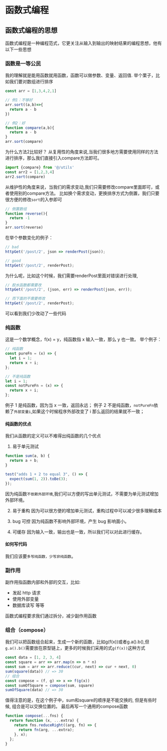 # 函数式编程

## 函数式编程的思想

函数式编程是一种编程范式，它更关注从输入到输出的映射结果的编程思想，他有以下一些思想

### 函数是一等公民

我的理解就是能用函数就用函数，函数可以做参数、变量、返回值.
举个栗子，比如我们要对数组进行排序

```js
const arr = [1,3,4,2,1]

// 例1：不够好
arr.sort((a,b)=>{
  return a - b
})

// 例2：好
function compare(a,b){
  return a - b
}
arr.sort(compare)
```
为什么方法2比较好？
从复用性的角度来说,当我们很多地方需要使用同样的方法进行排序，那么我们直接引入compare方法即可。
```js
import {compare} from '@/utils'
const arr2 = [1,2,3,4]
arr2.sort(compare)
```
从维护性的角度来说，当我们的需求变动,我们只需要修改compare里面即可，或者使用别的compare方法。
比如换个需求变动，更换排序方式为倒置，我们只要很方便的修改`sort`的入参即可
```js
// 倒置数组
function reverse(){
  return -1
}
arr.sort(reverse)
```
在举个参数变化的例子：
```js
// bad
httpGet('/post/2', json => renderPost(json));

// good
httpGet('/post/2', renderPost); 
```
为什么呢，比如这个时候，我们需要renderPost里面对错误进行处理,
```js
// 胶水函数都需要改
httpGet('/post/2', (json, err) => renderPost(json, err));

// 而下面的不需要修改
httpGet('/post/2', renderPost); 
```
可以看到我们少改动了一些代码


### 纯函数

这是一个数学概念，f(x) = y，纯函数指 x 输入一致，那么 y 也一致。
举个例子：

```js
// 纯函数
const pureFn = (x) => {
  let i = 1;
  return x + i;
};

// 不是纯函数
let i = 1;
const notPureFn = (x) => {
  return x + i;
};
```

例子 1 是纯函数，因为当 x 一致，返回永远；
例子 2 不是纯函数，`notPureFn`依赖了`外部变量i`,如果这个时候程序外部改变了 i 那么返回的结果就不一致；

#### 纯函数的优点

我们从函数的定义可以不难得出纯函数的几个优点

1. 易于单元测试

```js
function sum(a, b) {
  return a + b;
}

test("adds 1 + 2 to equal 3", () => {
  expect(sum(1, 2)).toBe(3);
});
```

因为纯函数`不依赖外部环境`,我们可以方便的写出单元测试，不需要为单元测试增加外部环境。

2. 易于重构
   因为可以很方便的增加单元测试，重构过程中可以减少很多理解成本

3. bug 可控
   因为纯函数不影响外部环境，产生 bug 影响面小。

4. 可缓存
   因为输入一致，输出也是一致，所以我们可以对此进行缓存。

#### 如何写代码

我们应该要`多写纯函数，少写非纯函数`。

### 副作用

副作用指函数内部和外部的交互，比如:

- 发起 http 请求
- 使用外部变量
- 数据库读写
  等等

函数式编程要求我们通过拆分，减少副作用函数

### 组合（compose）
我们可以把函数组合起来，生成一个新的函数，比如g(f(x))或者g.a().b(),但`g.a().b()`需要放在原型链上，更多的时候我们采用的式`g(f(x))`这种方式
```js
const data = [1, 2, 3, 4]
const square = arr => arr.map(n => n * n)
const sum = arr => arr.reduce((cur, next) => cur + next, 0)
sum(square(data)) // => 30
// 组合
const compose = (f, g) => x => f(g(x))
const sumOfSquare = compose(sum, square)
sumOfSquare(data) // => 30
```
值得注意的是，在这个例子中，sum和square的顺序是不能交换的, 但是有些时候, 组合是可以交换位置的。
最后再写一个通用的compose函数
```js
function compose(...fns) {
  return function (x, ...extra) {
    return fns.reduceRight((arg, fn) => {
      return fn(arg, ...extra);
    }, x);
  };
}
```